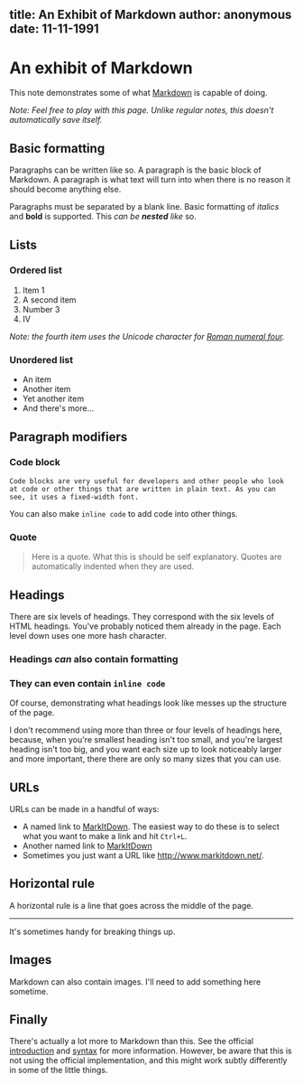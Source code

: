 title: An Exhibit of Markdown
author: anonymous
date: 11-11-1991
---

# An exhibit of Markdown

This note demonstrates some of what [Markdown][1] is capable of doing.

*Note: Feel free to play with this page. Unlike regular notes, this doesn't automatically save itself.*

## Basic formatting

Paragraphs can be written like so. A paragraph is the basic block of Markdown. A paragraph is what text will turn into when there is no reason it should become anything else.

Paragraphs must be separated by a blank line. Basic formatting of *italics* and **bold** is supported. This *can be **nested** like* so.

## Lists

### Ordered list

1. Item 1
2. A second item
3. Number 3
4. Ⅳ

*Note: the fourth item uses the Unicode character for [Roman numeral four][2].*

### Unordered list

* An item
* Another item
* Yet another item
* And there's more...

## Paragraph modifiers

### Code block

    Code blocks are very useful for developers and other people who look at code or other things that are written in plain text. As you can see, it uses a fixed-width font.

You can also make `inline code` to add code into other things.

### Quote

> Here is a quote. What this is should be self explanatory. Quotes are automatically indented when they are used.

## Headings

There are six levels of headings. They correspond with the six levels of HTML headings. You've probably noticed them already in the page. Each level down uses one more hash character.

### Headings *can* also contain **formatting**

### They can even contain `inline code`

Of course, demonstrating what headings look like messes up the structure of the page.

I don't recommend using more than three or four levels of headings here, because, when you're smallest heading isn't too small, and you're largest heading isn't too big, and you want each size up to look noticeably larger and more important, there there are only so many sizes that you can use.

## URLs

URLs can be made in a handful of ways:

* A named link to [MarkItDown][3]. The easiest way to do these is to select what you want to make a link and hit `Ctrl+L`.
* Another named link to [MarkItDown](http://www.markitdown.net/)
* Sometimes you just want a URL like <http://www.markitdown.net/>.

## Horizontal rule

A horizontal rule is a line that goes across the middle of the page.

---

It's sometimes handy for breaking things up.

## Images

Markdown can also contain images. I'll need to add something here sometime.

## Finally

There's actually a lot more to Markdown than this. See the official [introduction][4] and [syntax][5] for more information. However, be aware that this is not using the official implementation, and this might work subtly differently in some of the little things.


  [1]: http://daringfireball.net/projects/markdown/
  [2]: http://www.fileformat.info/info/unicode/char/2163/index.htm
  [3]: http://www.markitdown.net/
  [4]: http://daringfireball.net/projects/markdown/basics
  [5]: http://daringfireball.net/projects/markdown/syntax
